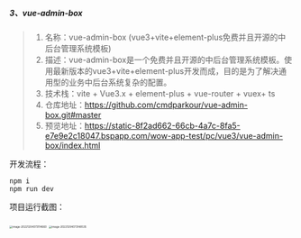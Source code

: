 ##### 3、vue-admin-box

> 1. 名称：vue-admin-box (vue3+vite+element-plus免费并且开源的中后台管理系统模板)
> 2. 描述：vue-admin-box是一个免费并且开源的中后台管理系统模板。使用最新版本的vue3+vite+element-plus开发而成，目的是为了解决通用型的业务中后台系统复杂的配置。
> 3. 技术栈：vite + Vue3.x + element-plus + vue-router + vuex+ ts
> 4. 仓库地址：https://github.com/cmdparkour/vue-admin-box.git#master
> 5. 预览地址：https://static-8f2ad662-66cb-4a7c-8fa5-e7e9e2c18047.bspapp.com/wow-app-test/pc/vue3/vue-admin-box/index.html

开发流程：

```
npm i
npm run dev
```

项目运行截图：

<img src="https://webpon-img.oss-cn-guangzhou.aliyuncs.com/imgimage-20221204073114660.png" alt="image-20221204073114660" style="zoom:33%;" />

<img src="https://webpon-img.oss-cn-guangzhou.aliyuncs.com/imgimage-20221204073148535.png" alt="image-20221204073148535" style="zoom:33%;" />